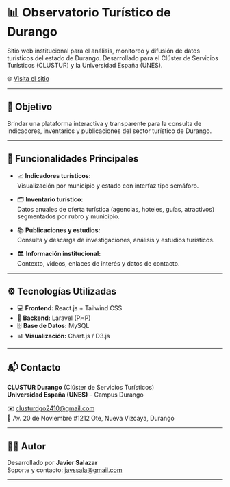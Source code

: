 # 📊 Observatorio Turístico de Durango

Sitio web institucional para el análisis, monitoreo y difusión de datos turísticos del estado de Durango. Desarrollado para el Clúster de Servicios Turísticos (CLUSTUR) y la Universidad España (UNES).

🌐 [Visita el sitio](https://clustur.unes.edu.mx/)

---

## 🎯 Objetivo

Brindar una plataforma interactiva y transparente para la consulta de indicadores, inventarios y publicaciones del sector turístico de Durango.

---

## 🧩 Funcionalidades Principales

- 📈 **Indicadores turísticos:**  
  Visualización por municipio y estado con interfaz tipo semáforo.

- 🗂️ **Inventario turístico:**  
  Datos anuales de oferta turística (agencias, hoteles, guías, atractivos) segmentados por rubro y municipio.

- 📚 **Publicaciones y estudios:**  
  Consulta y descarga de investigaciones, análisis y estudios turísticos.

- 🏛️ **Información institucional:**  
  Contexto, videos, enlaces de interés y datos de contacto.

---

## ⚙️ Tecnologías Utilizadas

- 💻 **Frontend:** React.js + Tailwind CSS
- 🔗 **Backend:** Laravel (PHP)
- 🗄️ **Base de Datos:** MySQL
- 📊 **Visualización:** Chart.js / D3.js

---

## 📬 Contacto

**CLUSTUR Durango** (Clúster de Servicios Turísticos)  
**Universidad España (UNES)** – Campus Durango

✉️ clusturdgo2410@gmail.com  
📍 Av. 20 de Noviembre #1212 Ote, Nueva Vizcaya, Durango

---

## 👨‍💻 Autor

Desarrollado por **Javier Salazar**  
Soporte y contacto: javssala@gmail.com

---
